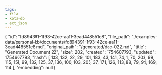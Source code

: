 ```yaml
---
tags:
- file
- kota-db
- ext_json
---
```

{
  "id": "fd894391-1f93-42ce-aa11-3ead448551e8",
  "file_path": "./examples-data/personal-kb/documents/fd894391-1f93-42ce-aa11-3ead448551e8.md",
  "original_path": "/generated/doc-022.md",
  "title": "Generated Document 22",
  "size": 202,
  "created": 1754607793,
  "updated": 1754607793,
  "hash": [
    133,
    132,
    22,
    29,
    101,
    183,
    43,
    141,
    74,
    1,
    70,
    203,
    99,
    115,
    151,
    99,
    132,
    125,
    37,
    136,
    100,
    103,
    205,
    37,
    171,
    126,
    113,
    88,
    79,
    94,
    169,
    114
  ],
  "embedding": null
}